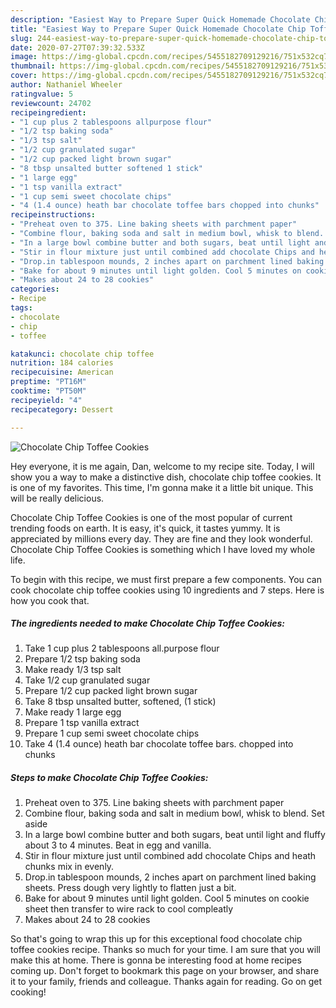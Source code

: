 ```yaml
---
description: "Easiest Way to Prepare Super Quick Homemade Chocolate Chip Toffee Cookies"
title: "Easiest Way to Prepare Super Quick Homemade Chocolate Chip Toffee Cookies"
slug: 244-easiest-way-to-prepare-super-quick-homemade-chocolate-chip-toffee-cookies
date: 2020-07-27T07:39:32.533Z
image: https://img-global.cpcdn.com/recipes/5455182709129216/751x532cq70/chocolate-chip-toffee-cookies-recipe-main-photo.jpg
thumbnail: https://img-global.cpcdn.com/recipes/5455182709129216/751x532cq70/chocolate-chip-toffee-cookies-recipe-main-photo.jpg
cover: https://img-global.cpcdn.com/recipes/5455182709129216/751x532cq70/chocolate-chip-toffee-cookies-recipe-main-photo.jpg
author: Nathaniel Wheeler
ratingvalue: 5
reviewcount: 24702
recipeingredient:
- "1 cup plus 2 tablespoons allpurpose flour"
- "1/2 tsp baking soda"
- "1/3 tsp salt"
- "1/2 cup granulated sugar"
- "1/2 cup packed light brown sugar"
- "8 tbsp unsalted butter softened 1 stick"
- "1 large egg"
- "1 tsp vanilla extract"
- "1 cup semi sweet chocolate chips"
- "4 (1.4 ounce) heath bar chocolate toffee bars chopped into chunks"
recipeinstructions:
- "Preheat oven to 375. Line baking sheets with parchment paper"
- "Combine flour, baking soda and salt in medium bowl, whisk to blend. Set aside"
- "In a large bowl combine butter and both sugars, beat until light and fluffy about 3 to 4 minutes. Beat in egg and vanilla."
- "Stir in flour mixture just until combined add chocolate Chips and heath chunks mix in evenly."
- "Drop.in tablespoon mounds, 2 inches apart on parchment lined baking sheets. Press dough very lightly to flatten just a bit."
- "Bake for about 9 minutes until light golden. Cool 5 minutes on cookie sheet then transfer to wire rack to cool compleatly"
- "Makes about 24 to 28 cookies"
categories:
- Recipe
tags:
- chocolate
- chip
- toffee

katakunci: chocolate chip toffee 
nutrition: 184 calories
recipecuisine: American
preptime: "PT16M"
cooktime: "PT50M"
recipeyield: "4"
recipecategory: Dessert

---
```



![Chocolate Chip Toffee Cookies](https://img-global.cpcdn.com/recipes/5455182709129216/751x532cq70/chocolate-chip-toffee-cookies-recipe-main-photo.jpg)

Hey everyone, it is me again, Dan, welcome to my recipe site. Today, I will show you a way to make a distinctive dish, chocolate chip toffee cookies. It is one of my favorites. This time, I'm gonna make it a little bit unique. This will be really delicious.

Chocolate Chip Toffee Cookies is one of the most popular of current trending foods on earth. It is easy, it's quick, it tastes yummy. It is appreciated by millions every day. They are fine and they look wonderful. Chocolate Chip Toffee Cookies is something which I have loved my whole life.




To begin with this recipe, we must first prepare a few components. You can cook chocolate chip toffee cookies using 10 ingredients and 7 steps. Here is how you cook that.

<!--inarticleads1-->

##### The ingredients needed to make Chocolate Chip Toffee Cookies:

1. Take 1 cup plus 2 tablespoons all.purpose flour
1. Prepare 1/2 tsp baking soda
1. Make ready 1/3 tsp salt
1. Take 1/2 cup granulated sugar
1. Prepare 1/2 cup packed light brown sugar
1. Take 8 tbsp unsalted butter, softened, (1 stick)
1. Make ready 1 large egg
1. Prepare 1 tsp vanilla extract
1. Prepare 1 cup semi sweet chocolate chips
1. Take 4 (1.4 ounce) heath bar chocolate toffee bars. chopped into chunks




<!--inarticleads2-->

##### Steps to make Chocolate Chip Toffee Cookies:

1. Preheat oven to 375. Line baking sheets with parchment paper
1. Combine flour, baking soda and salt in medium bowl, whisk to blend. Set aside
1. In a large bowl combine butter and both sugars, beat until light and fluffy about 3 to 4 minutes. Beat in egg and vanilla.
1. Stir in flour mixture just until combined add chocolate Chips and heath chunks mix in evenly.
1. Drop.in tablespoon mounds, 2 inches apart on parchment lined baking sheets. Press dough very lightly to flatten just a bit.
1. Bake for about 9 minutes until light golden. Cool 5 minutes on cookie sheet then transfer to wire rack to cool compleatly
1. Makes about 24 to 28 cookies




So that's going to wrap this up for this exceptional food chocolate chip toffee cookies recipe. Thanks so much for your time. I am sure that you will make this at home. There is gonna be interesting food at home recipes coming up. Don't forget to bookmark this page on your browser, and share it to your family, friends and colleague. Thanks again for reading. Go on get cooking!
